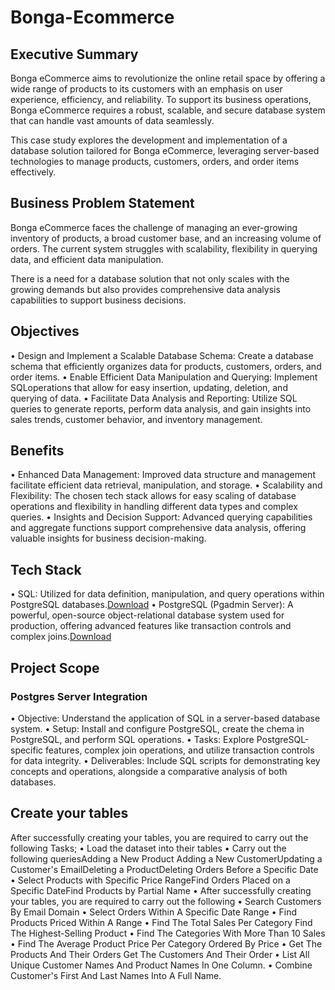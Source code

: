 # Bonga-Ecommerce

## Executive Summary
Bonga eCommerce aims to revolutionize the online retail space by offering a wide range of products to its customers with an emphasis on user experience, efficiency, and reliability. To support its business operations, Bonga eCommerce requires a robust, scalable, and secure database system that can handle vast amounts of data seamlessly.

This case study explores the development and implementation of a database solution tailored for Bonga eCommerce, leveraging server-based technologies to manage products, customers, orders, and order items effectively.

## Business Problem Statement
Bonga eCommerce faces the challenge of managing an ever-growing inventory of products, a broad customer base, and an increasing volume of orders. The current system struggles with scalability, flexibility in querying data, and efficient data manipulation.

There is a need for a database solution that not only scales with the growing demands but also provides comprehensive data analysis capabilities to support business decisions.

## Objectives

• ﻿﻿Design and Implement a Scalable Database Schema: Create a database schema that efficiently organizes data for products, customers, orders, and order items.
• ﻿﻿Enable Efficient Data Manipulation and Querying: Implement SQLoperations that allow for easy insertion, updating, deletion, and querying of data.
• ﻿﻿Facilitate Data Analysis and Reporting: Utilize SQL queries to generate reports, perform data analysis, and gain insights into sales trends, customer behavior, and inventory management.

## Benefits
• ﻿﻿Enhanced Data Management: Improved data structure and management facilitate efficient data retrieval, manipulation, and storage.
• ﻿﻿Scalability and Flexibility: The chosen tech stack allows for easy scaling of database operations and flexibility in handling different data types and complex queries.
• ﻿﻿Insights and Decision Support: Advanced querying capabilities and aggregate functions support comprehensive data analysis, offering valuable insights for business decision-making.

## Tech Stack
• SQL: Utilized for data definition, manipulation, and query operations within PostgreSQL databases.[Download](https://dev.mysql.com/doc/)
• PostgreSQL (Pgadmin Server): A powerful, open-source object-relational database system used for production, offering advanced features like transaction controls and complex joins.[Download](https://www.postgresql.org/docs/)

## Project Scope
### Postgres Server Integration
• ﻿﻿Objective: Understand the application of SQL in a server-based database system.
• ﻿﻿Setup: Install and configure PostgreSQL, create the chema in PostgreSQL, and perform SQL operations.
• ﻿﻿Tasks: Explore PostgreSQL-specific features, complex join operations, and utilize transaction controls for data integrity.
• ﻿﻿Deliverables: Include SQL scripts for demonstrating key concepts and operations, alongside a comparative analysis of both databases.

## Create your tables
After successfully creating your tables, you are required to carry out the following
Tasks;
• ﻿﻿Load the dataset into their tables
• ﻿﻿Carry out the following queriesAdding a New Product Adding a New CustomerUpdating a Customer's EmailDeleting a ProductDeleting Orders Before a Specific Date
• Select Products with Specific Price RangeFind Orders Placed on a Specific DateFind Products by Partial Name
• After successfully creating your tables, you are required to carry out the following
• Search Customers By Email Domain
• Select Orders Within A Specific Date Range
• Find Products Priced Within A Range
• Find The Total Sales Per Category Find The Highest-Selling Product
• Find The Categories With More Than 10 Sales
• Find The Average Product Price Per Category Ordered By Price
• Get The Products And Their Orders Get The Customers And Their Order
• List All Unique Customer Names And Product Names In One Column.
• Combine Customer's First And Last Names Into A Full Name.
